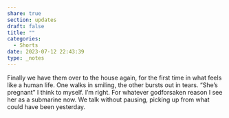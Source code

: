 ```yaml
---
share: true
section: updates
draft: false
title: ""
categories:
  - Shorts
date: 2023-07-12 22:43:39
type: _notes
---
```


Finally we have them over to the house again, for the first time in what feels like a human life. One walks in smiling, the other bursts out in tears. “She’s pregnant” I think to myself. I’m right. For whatever godforsaken reason I see her as a submarine now. We talk without pausing, picking up from what could have been yesterday.
